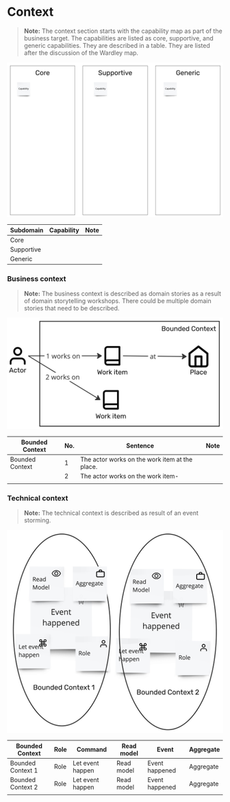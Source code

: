 # Context

> **Note:**
> The context section starts with the capability map as part of the business target.
> The capabilities are listed as core, supportive, and generic capabilities.
> They are described in a table.
> They are listed after the discussion of the Wardley map.

![Capability Map](../images/CapabilityMap.jpg)

| Subdomain | Capability | Note |
|-----------|------------|------|
| Core | | |
| Supportive | | |
| Generic | | |

### Business context

> **Note:**
> The business context is described as domain stories as a result of domain storytelling workshops.
> There could be multiple domain stories that need to be described.

![Domain Story](../images/DomainStorytelling.jpg)

| Bounded Context | No. | Sentence | Note |
|-----------------|-----|----------|------|
| Bounded Context | 1 | The actor works on the work item at the place. | |
| | 2 | The actor works on the work item- | |
| | | | |

### Technical context

> **Note:**
> The technical context is described as result of an event storming.

![Event Storming](../images/EventStorming.jpg)

| Bounded Context | Role | Command | Read model | Event | Aggregate |
|-----------------|------|---------|------------|-------|-----------|
| Bounded Context 1 | Role | Let event happen | Read model | Event happened | Aggregate |
| Bounded Context 2 | Role | Let event happen | Read model | Event happened | Aggregate |
|                 |      |  |  |  |  |


